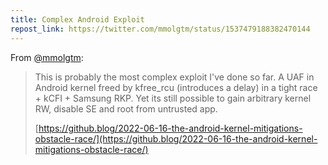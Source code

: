 ```yaml
---
title: Complex Android Exploit
repost_link: https://twitter.com/mmolgtm/status/1537479188382470144
---
```


From [@mmolgtm](https://twitter.com/mmolgtm):

> This is probably the most complex exploit I've done so far. A UAF in Android kernel freed by kfree_rcu (introduces a delay) in a tight race + kCFI + Samsung RKP. Yet its still possible to gain arbitrary kernel RW, disable SE and root from untrusted app.
>
> [https://github.blog/2022-06-16-the-android-kernel-mitigations-obstacle-race/](https://github.blog/2022-06-16-the-android-kernel-mitigations-obstacle-race/)
